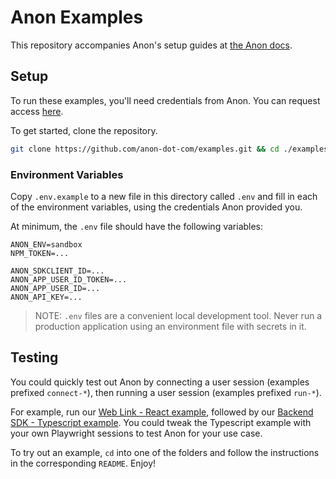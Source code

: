 # Anon Examples

This repository accompanies Anon's setup guides at [the Anon docs](https://docs.anon.com/).

## Setup

To run these examples, you'll need credentials from Anon. You can request access [here](https://anondotcom.typeform.com/request-access).

To get started, clone the repository.

```sh
git clone https://github.com/anon-dot-com/examples.git && cd ./examples
```

### Environment Variables

Copy `.env.example` to a new file in this directory called `.env` and fill in each of the environment variables, using the credentials Anon provided you.

At minimum, the `.env` file should have the following variables:

```
ANON_ENV=sandbox
NPM_TOKEN=...

ANON_SDKCLIENT_ID=...
ANON_APP_USER_ID_TOKEN=...
ANON_APP_USER_ID=...
ANON_API_KEY=...
```

> NOTE: `.env` files are a convenient local development tool. Never run a production application using an environment file with secrets in it.

## Testing

You could quickly test out Anon by connecting a user session (examples prefixed `connect-*`), then running a user session (examples prefixed `run-*`).

For example, run our [Web Link - React example](https://github.com/anon-dot-com/examples/tree/main/connect-react), followed by our [Backend SDK - Typescript example](https://github.com/anon-dot-com/examples/tree/main/run-typescript). You could tweak the Typescript example with your own Playwright sessions to test Anon for your use case.

To try out an example, `cd` into one of the folders and follow the instructions in the corresponding `README`. Enjoy!